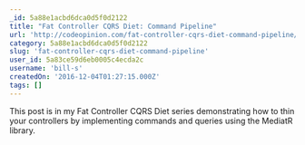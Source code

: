 ```yaml
---
_id: 5a88e1acbd6dca0d5f0d2122
title: "Fat Controller CQRS Diet: Command Pipeline"
url: 'http://codeopinion.com/fat-controller-cqrs-diet-command-pipeline/'
category: 5a88e1acbd6dca0d5f0d2122
slug: 'fat-controller-cqrs-diet-command-pipeline'
user_id: 5a83ce59d6eb0005c4ecda2c
username: 'bill-s'
createdOn: '2016-12-04T01:27:15.000Z'
tags: []
---
```


This post is in my Fat Controller CQRS Diet series demonstrating how to thin your controllers by implementing commands and queries using the MediatR library.

